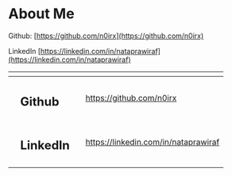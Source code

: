 # About Me



Github: [https://github.com/n0irx](https://github.com/n0irx)

LinkedIn [https://linkedin.com/in/nataprawiraf](https://linkedin.com/in/nataprawiraf)



<table data-view="cards"><thead><tr><th></th><th></th><th></th><th data-type="content-ref"></th></tr></thead><tbody><tr><td></td><td><h2>Github</h2></td><td></td><td><a href="https://github.com/n0irx">https://github.com/n0irx</a></td></tr><tr><td></td><td><h2>LinkedIn</h2></td><td></td><td><a href="https://linkedin.com/in/nataprawiraf">https://linkedin.com/in/nataprawiraf</a></td></tr><tr><td></td><td></td><td></td><td></td></tr></tbody></table>

